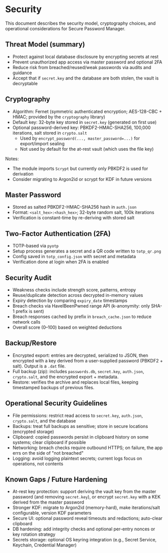 # Security

This document describes the security model, cryptography choices, and operational considerations for Secure Password Manager.

## Threat Model (summary)

- Protect against local database disclosure by encrypting secrets at rest
- Prevent unauthorized app access via master password and optional 2FA
- Reduce risk from breached/reused/weak passwords via audits and guidance
- Accept that if `secret.key` and the database are both stolen, the vault is decryptable

## Cryptography

- Algorithm: Fernet (symmetric authenticated encryption; AES-128-CBC + HMAC; provided by the `cryptography` library)
- Default key: 32-byte key stored in `secret.key` (generated on first use)
- Optional password-derived key: PBKDF2-HMAC-SHA256, 100,000 iterations, salt stored in `crypto.salt`
  - Used by `encrypt_password(..., master_password=...)` for export/import sealing
  - Not used by default for the at-rest vault (which uses the file key)

Notes:

- The module imports `Scrypt` but currently only PBKDF2 is used for derivation
- Consider migrating to Argon2id or scrypt for KDF in future versions

## Master Password

- Stored as salted PBKDF2-HMAC-SHA256 hash in `auth.json`
- Format: `<salt_hex>:<hash_hex>`; 32-byte random salt, 100k iterations
- Verification is constant-time by re-deriving with stored salt

## Two-Factor Authentication (2FA)

- TOTP-based via `pyotp`
- Setup process generates a secret and a QR code written to `totp_qr.png`
- Config saved in `totp_config.json` with secret and metadata
- Verification done at login when 2FA is enabled

## Security Audit

- Weakness checks include strength score, patterns, entropy
- Reuse/duplicate detection across decrypted in-memory values
- Expiry detection by comparing `expiry_date` timestamps
- Breach checks via HaveIBeenPwned range API (k-anonymity: only SHA-1 prefix is sent)
- Breach responses cached by prefix in `breach_cache.json` to reduce network calls
- Overall score (0–100) based on weighted deductions

## Backup/Restore

- Encrypted export: entries are decrypted, serialized to JSON, then encrypted with a key derived from a user-supplied password (PBKDF2 + salt). Output is a `.dat` file.
- Full backup (zip): includes `passwords.db`, `secret.key`, `auth.json`, `crypto.salt`, and the encrypted export + metadata.
- Restore: verifies the archive and replaces local files, keeping timestamped backups of previous files.

## Operational Security Guidelines

- File permissions: restrict read access to `secret.key`, `auth.json`, `crypto.salt`, and the database
- Backups: treat full backups as sensitive; store in secure locations (encrypted storage)
- Clipboard: copied passwords persist in clipboard history on some systems; clear clipboard if possible
- Networking: breach checks require outbound HTTPS; on failure, the app errs on the side of "not breached"
- Logging: avoid logging plaintext secrets; current logs focus on operations, not contents

## Known Gaps / Future Hardening

- At-rest key protection: support deriving the vault key from the master password (and removing `secret.key`), or encrypt `secret.key` with a KEK derived from the master password
- Stronger KDF: migrate to Argon2id (memory-hard), make iterations/salt configurable, version KDF parameters
- Secure UI: optional password reveal timeouts and redactions; auto-clear clipboard
- DB hardening: add integrity checks and optional per-entry nonces or key rotation strategy
- Secrets storage: optional OS keyring integration (e.g., Secret Service, Keychain, Credential Manager)
